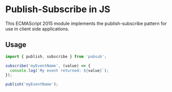 # Publish-Subscribe in JS

This ECMAScript 2015 module implements the publish-subscribe pattern for
use in client side applications.

## Usage
```JavaScript
import { publish, subscribe } from 'pubsub';

subscribe('myEventName', (value) => {
  console.log(`My event returned: ${value}`);
});

publish('myEventName');
```
